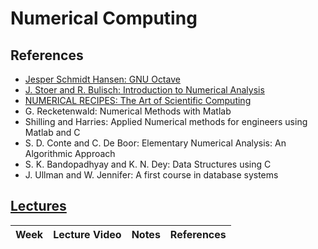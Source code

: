 # Numerical Computing


## References

- [Jesper Schmidt Hansen: GNU Octave](References/GNU_Octave_Beginners_Guide_by_Jesper_Schmidt_Hansen.pdf)
- [J. Stoer and R. Bulisch: Introduction to Numerical Analysis](References/Introduction_to_Numerical_Analysis_by_J._Stoer_R._Bulirsch.pdf)
- [NUMERICAL RECIPES: The Art of Scientific Computing](References/numerical_recipes.pdf)
- G. Recketenwald: Numerical Methods with Matlab
- Shilling and Harries: Applied Numerical methods for engineers using Matlab and C
- S. D. Conte and C. De Boor: Elementary Numerical Analysis: An Algorithmic Approach
- S. K. Bandopadhyay and K. N. Dey: Data Structures using C
- J. Ullman and W. Jennifer: A first course in database systems

## [Lectures]()
| Week | Lecture Video | Notes | References |
| --- | --- | --- | --- |